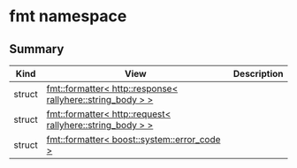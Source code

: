 # fmt namespace



## Summary
| Kind | View | Description |
|------|------|-------------|
|struct|[fmt::formatter< http::response< rallyhere::string_body > >](structfmt_1_1formatter_3_01http_1_1response_3_01rallyhere_1_1string__body_01_4_01_4.xml.md#structfmt_1_1formatter_3_01http_1_1response_3_01rallyhere_1_1string__body_01_4_01_4)||
|struct|[fmt::formatter< http::request< rallyhere::string_body > >](structfmt_1_1formatter_3_01http_1_1request_3_01rallyhere_1_1string__body_01_4_01_4.xml.md#structfmt_1_1formatter_3_01http_1_1request_3_01rallyhere_1_1string__body_01_4_01_4)||
|struct|[fmt::formatter< boost::system::error_code >](structfmt_1_1formatter_3_01boost_1_1system_1_1error__code_01_4.xml.md#structfmt_1_1formatter_3_01boost_1_1system_1_1error__code_01_4)||

